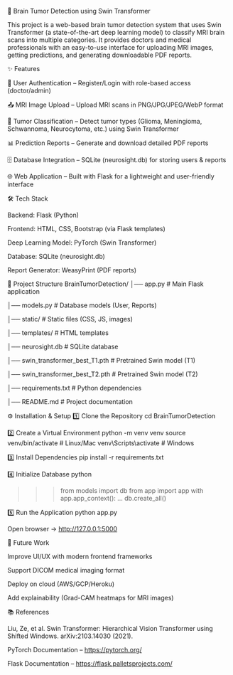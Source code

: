 🧠 Brain Tumor Detection using Swin Transformer

This project is a web-based brain tumor detection system that uses Swin Transformer (a state-of-the-art deep learning model) to classify MRI brain scans into multiple categories. It provides doctors and medical professionals with an easy-to-use interface for uploading MRI images, getting predictions, and generating downloadable PDF reports.

✨ Features

🔐 User Authentication – Register/Login with role-based access (doctor/admin)

📤 MRI Image Upload – Upload MRI scans in PNG/JPG/JPEG/WebP format

🤖 Tumor Classification – Detect tumor types (Glioma, Meningioma, Schwannoma, Neurocytoma, etc.) using Swin Transformer

📊 Prediction Reports – Generate and download detailed PDF reports

🗄️ Database Integration – SQLite (neurosight.db) for storing users & reports

🌐 Web Application – Built with Flask for a lightweight and user-friendly interface

🛠️ Tech Stack

Backend: Flask (Python)

Frontend: HTML, CSS, Bootstrap (via Flask templates)

Deep Learning Model: PyTorch (Swin Transformer)

Database: SQLite (neurosight.db)

Report Generator: WeasyPrint (PDF reports)

📂 Project Structure
BrainTumorDetection/
│── app.py                # Main Flask application

│── models.py             # Database models (User, Reports)

│── static/               # Static files (CSS, JS, images)

│── templates/            # HTML templates

│── neurosight.db         # SQLite database

│── swin_transformer_best_T1.pth  # Pretrained Swin model (T1)

│── swin_transformer_best_T2.pth  # Pretrained Swin model (T2)

│── requirements.txt      # Python dependencies

│── README.md             # Project documentation

⚙️ Installation & Setup
1️⃣ Clone the Repository
cd BrainTumorDetection

2️⃣ Create a Virtual Environment
python -m venv venv
source venv/bin/activate   # Linux/Mac
venv\Scripts\activate      # Windows

3️⃣ Install Dependencies
pip install -r requirements.txt

4️⃣ Initialize Database
python
>>> from models import db
>>> from app import app
>>> with app.app_context():
...     db.create_all()

5️⃣ Run the Application
python app.py


Open browser → http://127.0.0.1:5000

🔮 Future Work

Improve UI/UX with modern frontend frameworks

Support DICOM medical imaging format

Deploy on cloud (AWS/GCP/Heroku)

Add explainability (Grad-CAM heatmaps for MRI images)

📚 References

Liu, Ze, et al. Swin Transformer: Hierarchical Vision Transformer using Shifted Windows. arXiv:2103.14030 (2021).

PyTorch Documentation – https://pytorch.org/

Flask Documentation – https://flask.palletsprojects.com/
